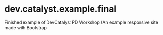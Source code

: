 # dev.catalyst.example.final
Finished example of DevCatalyst PD Workshop
(An example responsive site made with Bootstrap)
